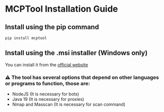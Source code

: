 # MCPTool Installation Guide

## Install using the pip command
`pip install mcptool`

## Install using the .msi installer (Windows only)
You can install it from the [official website](https://www.mcptool.net/)

### ⚠️ The tool has several options that depend on other languages or programs to function, those are:

- NodeJS (It is necessary for bots)
- Java 19 (It is necessary for proxies)
- Nmap and Masscan (It is necessary for scan command)